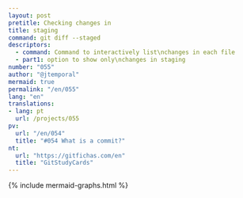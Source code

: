 ```yaml
---
layout: post
pretitle: Checking changes in
title: staging
command: git diff --staged
descriptors:
  - command: Command to interactively list\nchanges in each file
  - part1: option to show only\nchanges in staging
number: "055"
author: "@jtemporal"
mermaid: true
permalink: "/en/055"
lang: "en"
translations:
- lang: pt
  url: /projects/055
pv:
  url: "/en/054"
  title: "#054 What is a commit?"
nt:
  url: "https://gitfichas.com/en"
  title: "GitStudyCards"
---
```


{% include mermaid-graphs.html %}
